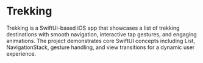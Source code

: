 # Trekking
Trekking is a SwiftUI-based iOS app that showcases a list of trekking destinations with smooth navigation, interactive tap gestures, and engaging animations. The project demonstrates core SwiftUI concepts including List, NavigationStack, gesture handling, and view transitions for a dynamic user experience.
